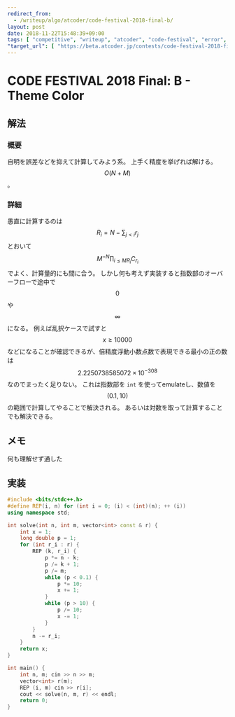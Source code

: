 ```yaml
---
redirect_from:
  - /writeup/algo/atcoder/code-festival-2018-final-b/
layout: post
date: 2018-11-22T15:48:39+09:00
tags: [ "competitive", "writeup", "atcoder", "code-festival", "error", "overflow", "log" ]
"target_url": [ "https://beta.atcoder.jp/contests/code-festival-2018-final/tasks/code_festival_2018_final_b" ]
---
```


# CODE FESTIVAL 2018 Final: B - Theme Color

## 解法

### 概要

自明を誤差などを抑えて計算してみよう系。
上手く精度を挙げれば解ける。
$$O(N + M)$$。

### 詳細

愚直に計算するのは $$R_i = N - \sum _ {j \lt i} r_j$$ とおいて $$M^{-N} \prod _ {i \le M} {} _ {R_i} C _ {r_i}$$ でよく、計算量的にも間に合う。
しかし何も考えず実装すると指数部のオーバーフローで途中で $$0$$ や $$\infty$$ になる。
例えば乱択ケースで試すと $$x \ge 10000$$ などになることが確認できるが、倍精度浮動小数点数で表現できる最小の正の数は $$2.2250738585072 \times 10^{-308}$$ なのでまったく足りない。
これは指数部を `int` を使ってemulateし、数値を $$(0.1, 10)$$ の範囲で計算してやることで解決される。
あるいは対数を取って計算することでも解決できる。

## メモ

何も理解せず通した

## 実装

``` c++
#include <bits/stdc++.h>
#define REP(i, n) for (int i = 0; (i) < (int)(n); ++ (i))
using namespace std;

int solve(int n, int m, vector<int> const & r) {
    int x = 1;
    long double p = 1;
    for (int r_i : r) {
        REP (k, r_i) {
            p *= n - k;
            p /= k + 1;
            p /= m;
            while (p < 0.1) {
                p *= 10;
                x += 1;
            }
            while (p > 10) {
                p /= 10;
                x -= 1;
            }
        }
        n -= r_i;
    }
    return x;
}

int main() {
    int n, m; cin >> n >> m;
    vector<int> r(m);
    REP (i, m) cin >> r[i];
    cout << solve(n, m, r) << endl;
    return 0;
}
```
